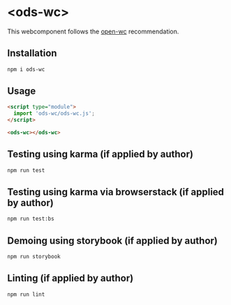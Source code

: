 # \<ods-wc>

This webcomponent follows the [open-wc](https://github.com/open-wc/open-wc) recommendation.

## Installation
```bash
npm i ods-wc
```

## Usage
```html
<script type="module">
  import 'ods-wc/ods-wc.js';
</script>

<ods-wc></ods-wc>
```

## Testing using karma (if applied by author)
```bash
npm run test
```

## Testing using karma via browserstack (if applied by author)
```bash
npm run test:bs
```

## Demoing using storybook (if applied by author)
```bash
npm run storybook
```

## Linting (if applied by author)
```bash
npm run lint
```
